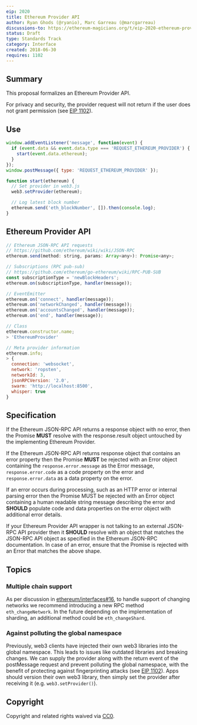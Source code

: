 ```yaml
---
eip: 2020
title: Ethereum Provider API
author: Ryan Ghods (@ryanio), Marc Garreau (@marcgarreau)
discussions-to: https://ethereum-magicians.org/t/eip-2020-ethereum-provider/640
status: Draft
type: Standards Track
category: Interface
created: 2018-06-30
requires: 1102
---
```


## Summary

This proposal formalizes an Ethereum Provider API.

For privacy and security, the provider request will not return if the user does not grant permission (see [EIP 1102](https://github.com/ethereum/EIPs/blob/master/EIPS/eip-1102.md)).

## Use

```js
window.addEventListener('message', function(event) {
  if (event.data && event.data.type === 'REQUEST_ETHEREUM_PROVIDER') {
    start(event.data.ethereum);
  }
});
window.postMessage({ type: 'REQUEST_ETHEREUM_PROVIDER' });

function start(ethereum) {
  // Set provider in web3.js
  web3.setProvider(ethereum);

  // Log latest block number
  ethereum.send('eth_blockNumber', []).then(console.log);
}
```

## Ethereum Provider API

```js
// Ethereum JSON-RPC API requests
// https://github.com/ethereum/wiki/wiki/JSON-RPC
ethereum.send(method: string, params: Array<any>): Promise<any>;

// Subscriptions (RPC pub-sub)
// https://github.com/ethereum/go-ethereum/wiki/RPC-PUB-SUB
const subscriptionType = 'newBlockHeaders';
ethereum.on(subscriptionType, handler(message));

// EventEmitter
ethereum.on('connect', handler(message));
ethereum.on('networkChanged', handler(message));
ethereum.on('accountsChanged', handler(message));
ethereum.on('end', handler(message));

// Class
ethereum.constructor.name;
> 'EthereumProvider'

// Meta provider information
ethereum.info;
> {
  connection: 'websocket',
  network: 'ropsten',
  networkId: 3,
  jsonRPCVersion: '2.0',
  swarm: 'http://localhost:8500',
  whisper: true
}
```

## Specification

If the Ethereum JSON-RPC API returns a response object with no error, then the Promise **MUST** resolve with the response.result object untouched by the implementing Ethereum Provider.

If the Ethereum JSON-RPC API returns response object that contains an error property then the Promise **MUST** be rejected with an Error object containing the `response.error.message` as the Error message, `response.error.code` as a code property on the error and `response.error.data` as a data property on the error.

If an error occurs during processing, such as an HTTP error or internal parsing error then the Promise MUST be rejected with an Error object containing a human readable string message describing the error and **SHOULD** populate code and data properties on the error object with additional error details.

If your Ethereum Provider API wrapper is not talking to an external JSON-RPC API provider then it **SHOULD** resolve with an object that matches the JSON-RPC API object as specified in the Ethereum JSON-RPC documentation. In case of an error, ensure that the Promise is rejected with an Error that matches the above shape.

## Topics

### Multiple chain support

As per discussion in [ethereum/interfaces#16](https://github.com/ethereum/interfaces/issues/16), to handle support of changing networks we recommend introducing a new RPC method `eth_changeNetwork`. In the future depending on the implementation of sharding, an additional method could be `eth_changeShard`.

### Against polluting the global namespace

Previously, web3 clients have injected their own web3 libraries into the global namespace. This leads to issues like outdated libraries and breaking changes. We can supply the provider along with the return event of the postMessage request and prevent polluting the global namespace, with the benefit of protecting against fingerprinting attacks (see [EIP 1102](https://github.com/ethereum/EIPs/blob/master/EIPS/eip-1102.md)). Apps should version their own web3 library, then simply set the provider after receiving it (e.g. `web3.setProvider()`).

## Copyright

Copyright and related rights waived via [CC0](https://creativecommons.org/publicdomain/zero/1.0/).
